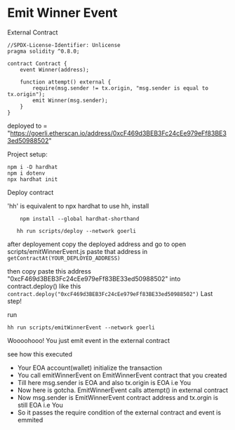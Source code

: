 # Emit Winner Event

External Contract

```solidity
//SPDX-License-Identifier: Unlicense
pragma solidity ^0.8.0;

contract Contract {
    event Winner(address);

    function attempt() external {
        require(msg.sender != tx.origin, "msg.sender is equal to tx.origin");
        emit Winner(msg.sender);
    }
}
```

deployed to = "https://goerli.etherscan.io/address/0xcF469d3BEB3Fc24cEe979eFf83BE33ed50988502"

Project setup:

```shell
npm i -D hardhat
npm i dotenv
npx hardhat init
```

Deploy contract

'hh' is equivalent to npx hardhat to use hh, install

```shell
    npm install --global hardhat-shorthand
```

```shell
   hh run scripts/deploy --network goerli
```

after deployement copy the deployed address and go to open scripts/emitWinnerEvent.js
paste that address in `getContractAt(YOUR_DEPLOYED_ADDRESS)`

then copy paste this address "0xcF469d3BEB3Fc24cEe979eFf83BE33ed50988502" into
contract.deploy() like this `contract.deploy("0xcF469d3BEB3Fc24cEe979eFf83BE33ed50988502")`
Last step!

run

```shell
hh run scripts/emitWinnerEvent --network goerli
```

Woooohooo! You just emit event in the external contract

see how this executed

-   Your EOA account(wallet) initialize the transaction
-   You call emitWinnerEvent on EmitWinnerEvent contract that you created
-   Till here msg.sender is EOA and also tx.origin is EOA i.e You
-   Now here is gotcha. EmitWinnerEvent calls attempt() in external contract
-   Now msg.sender is EmitWinnerEvent contract address and tx.orgin is still EOA i.e You
-   So it passes the require condition of the external contract and event is emmited
